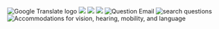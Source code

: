  ![Google Translate logo]()  ![](https://www.google.com/images/cleardot.gif)  ![](https://www.google.com/images/cleardot.gif)  ![](https://www.google.com/images/cleardot.gif)  ![Question Email](https://www.seattle.gov/images/Clerk/UnknownEmailyKidAfromtheNounProject_50x50.png)  ![search questions](https://www.seattle.gov/images/Clerk/questionsbyGregorCresnarfromtheNounProject50x50.png)  ![Accommodations for vision, hearing, mobility, and language](https://www.seattle.gov/images/Clerk/accommodations_260x50.png)  ![]() 